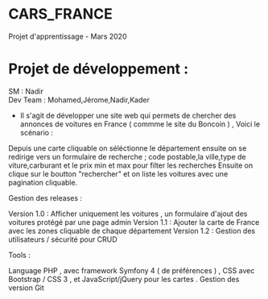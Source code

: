 # CARS_FRANCE
Projet d'apprentissage - Mars 2020 


Projet de développement : 
===
SM       : Nadir <br/>
Dev Team : Mohamed,Jérome,Nadir,Kader <br/>


- Il s'agit de développer une site web qui permets de chercher des annonces de voitures 
en France ( commme le site du Boncoin ) , 
Voici le scénario : 

Depuis une carte cliquable on séléctionne le département ensuite on se redirige vers un formulaire 
de recherche  ; 
code postable,la ville,type de viture,carburant et le prix min et max pour filter les recherches 
Ensuite on clique sur le boutton "rechercher" et on liste les voitures avec une pagination cliquable.

Gestion des releases : 

Version 1.0 : Afficher uniquement les voitures , un formulaire d'ajout des voitures protégé par une page admin
Version 1.1 : Ajouter la carte de France avec les zones cliquable de chaque département 
Version 1.2 : Gestion des utilisateurs / sécurité pour CRUD 

Tools : 

Language PHP , avec framework Symfony 4 ( de préférences ) , CSS avec Bootstrap / CSS 3 , et JavaScript/jQuery 
pour les cartes . Gestion des version Git
